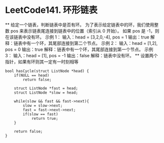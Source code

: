 # LeetCode141. 环形链表
**
给定一个链表，判断链表中是否有环。
为了表示给定链表中的环，我们使用整数 pos 来表示链表尾连接到链表中的位置（索引从 0 开始）。 如果 pos 是 -1，则在该链表中没有环。
示例 1：
输入：head = [3,2,0,-4], pos = 1
输出：true
解释：链表中有一个环，其尾部连接到第二个节点。
示例 2：
输入：head = [1,2], pos = 0
输出：true
解释：链表中有一个环，其尾部连接到第一个节点。
示例 3：
输入：head = [1], pos = -1
输出：false
解释：链表中没有环。
**
设置两个指针，如果有环则其一定有一时刻相等
```
bool hasCycle(struct ListNode *head) {
    if(NULL == head)
        return false;

    struct ListNode *fast = head;
    struct ListNode *slow = head;

    while(slow && fast && fast->next){
        slow = slow->next;
        fast = fast->next->next;
        if(slow == fast)
            return true;
    }

    return false;
}
```
